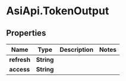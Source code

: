 # AsiApi.TokenOutput

## Properties

Name | Type | Description | Notes
------------ | ------------- | ------------- | -------------
**refresh** | **String** |  | 
**access** | **String** |  | 


